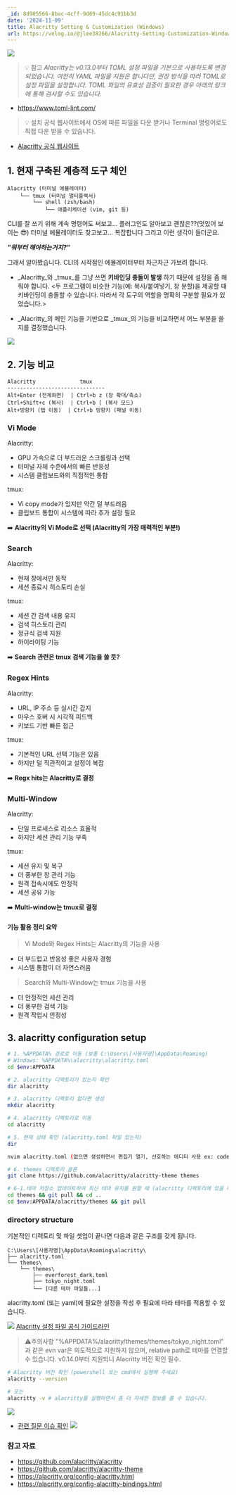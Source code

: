 ```yaml
---
_id: 8d905566-8bac-4cff-9d69-45dc4c91bb3d
date: '2024-11-09'
title: Alacritty Setting & Customization (Windows)
url: https://velog.io/@jlee38266/Alacritty-Setting-Customization-Windows
---
```


![](https://velog.velcdn.com/images/jlee38266/post/53bc283e-25e2-47e5-a9cd-d69eeecfb50f/image.png)

> 💡 참고
_Alacritty는 v0.13.0부터 TOML 설정 파일을 기본으로 사용하도록 변경되었습니다. 여전히 YAML 파일을 지원은 합니다만, 권장 방식을 따라 TOML로 설정 파일을 설정합니다. TOML 파일의 유효성 검증이 필요한 경우 아래의 링크에 통해 검사할 수도 있습니다._

- https://www.toml-lint.com/


> 💡 설치
공식 웹사이트에서 OS에 따른 파일을 다운 받거나 Terminal 명령어로도 직접 다운 받을 수 있습니다.

- [Alacritty 공식 웹사이트](https://alacritty.org/)


## 1. 현재 구축된 계층적 도구 체인
```
Alacritty (터미널 에뮬레이터)
    └── tmux (터미널 멀티플렉서)
        └── shell (zsh/bash)
            └── 애플리케이션 (vim, git 등)
```

CLI를 잘 쓰기 위해 계속 명령어도 써보고... 플러그인도 알아보고 괜찮은??(멋있어 보이는 😎) 터미널 에뮬레이터도 찾고보고... 복잡합니다 그리고 이런 생각이 들더군요.

***"뭐부터 해야하는거지?"***

그래서 알아봤습니다. CLI의 시작점인 에뮬레이터부터 차근차근 가보려 합니다.

- _Alacritty_와 _tmux_를 그냥 쓰면 **키바인딩 충돌이 발생** 하기 때문에 설정을 좀 해줘야 합니다.
<두 프로그램이 비슷한 기능(예: 복사/붙여넣기, 창 분할)을 제공할 때 키바인딩이 충돌할 수 있습니다. 따라서 각 도구의 역할을 명확히 구분할 필요가 있었습니다.>

- _Alacritty_의 메인 기능을 기반으로 _tmux_의 기능을 비교하면서 어느 부분을 쓸지를 결정했습니다.

![](https://velog.velcdn.com/images/jlee38266/post/95cc98ad-23f1-43a9-8204-61adc98d7526/image.png)


## 2. 기능 비교
```
Alacritty              tmux
-------------------------------
Alt+Enter (전체화면)  | Ctrl+b z (창 확대/축소)
Ctrl+Shift+c (복사)  | Ctrl+b [ (복사 모드)
Alt+방향키 (탭 이동)  | Ctrl+b 방향키 (패널 이동)
```

### Vi Mode
Alacritty:
- GPU 가속으로 더 부드러운 스크롤링과 선택
- 터미널 자체 수준에서의 빠른 반응성
- 시스템 클립보드와의 직접적인 통합

tmux:
- Vi copy mode가 있지만 약간 덜 부드러움
- 클립보드 통합이 시스템에 따라 추가 설정 필요

➡️ **Alacritty의 Vi Mode로 선택 (Alacritty의 가장 매력적인 부분!)**

### Search
Alacritty:
- 현재 창에서만 동작
- 세션 종료시 히스토리 손실

tmux:
- 세션 간 검색 내용 유지
- 검색 히스토리 관리
- 정규식 검색 지원
- 하이라이팅 기능

➡️ **Search 관련은 tmux 검색 기능을 쓸 듯?**

### Regex Hints
Alacritty:
- URL, IP 주소 등 실시간 감지
- 마우스 호버 시 시각적 피드백
- 키보드 기반 빠른 접근

tmux:
- 기본적인 URL 선택 기능은 있음
- 하지만 덜 직관적이고 설정이 복잡

➡️ **Regx hits는 Alacritty로 결정**

### Multi-Window
Alacritty:
- 단일 프로세스로 리소스 효율적
- 하지만 세션 관리 기능 부족

tmux:
- 세션 유지 및 복구
- 더 풍부한 창 관리 기능
- 원격 접속시에도 안정적
- 세션 공유 가능

➡️ **Multi-window는 tmux로 결정**

#### 기능 활용 정리 요약
> Vi Mode와 Regex Hints는 Alacritty의 기능을 사용
- 더 부드럽고 반응성 좋은 사용자 경험
- 시스템 통합이 더 자연스러움

> Search와 Multi-Window는 tmux 기능을 사용
- 더 안정적인 세션 관리
- 더 풍부한 검색 기능
- 원격 작업시 안정성

## 3. alacritty configuration setup
```bash
# 1. %APPDATA% 경로로 이동 (보통 C:\Users\[사용자명]\AppData\Roaming)
# Windows: %APPDATA%\alacritty\alacritty.toml
cd $env:APPDATA

# 2. alacritty 디렉토리가 있는지 확인
dir alacritty

# 3. alacritty 디렉토리 없다면 생성
mkdir alacritty

# 4. alacritty 디렉토리로 이동
cd alacritty

# 5. 현재 상태 확인 (alacritty.toml 파일 있는지)
dir

nvim alacritty.toml (없으면 생성하면서 편집기 열기, 선호하는 에디터 사용 ex: code, notepad)

# 6. themes 디렉토리 클론
git clone https://github.com/alacritty/alacritty-theme themes

# 6-1.테마 저장소 업데이트하여 최신 테마 유지를 원할 때 (alacritty 디렉토리에 있을 때 & 어느 위치든 상관 없이 업데이트를 원할 때)
cd themes && git pull && cd ..
cd $env:APPDATA/alacritty/themes && git pull
```

### directory structure
기본적인 디렉토리 및 파일 셋업이 끝나면 다음과 같은 구조를 갖게 됩니다.
```
C:\Users\[사용자명]\AppData\Roaming\alacritty\
├── alacritty.toml
└── themes\
    └── themes\
        ├── everforest_dark.toml
        ├── tokyo_night.toml
        └── [다른 테마 파일들...]
```

alacritty.toml (또는 yaml)에 필요한 설정을 작성 후 필요에 따라 테마를 적용할 수 있습니다. 

![](https://velog.velcdn.com/images/jlee38266/post/6029fb9a-1b95-4c41-9cee-6cf300b9e612/image.png)
[Alacritty 설정 파일 공식 가이드라인](https://alacritty.org/releases/0.14.0/config-alacritty.html)

> ⚠️주의사항
"%APPDATA%/alacritty/themes/themes/tokyo_night.toml" 과 같은 evn var은 의도적으로 지원하지 않으며, relative path로 테마를 연결할 수 있습니다. v0.14.0부터 지원되니 Alacritty 버전 확인 필수.

```bash
# Alacritty 버전 확인 (powershell 또는 cmd에서 실행해 주세요)
alacritty --version

# 또는
alacritty -v # alacritty를 실행하면서 좀 더 자세한 정보를 볼 수 있습니다.
```
![](https://velog.velcdn.com/images/jlee38266/post/0babdca4-5098-4d6a-8e4c-2e6c69b81b3a/image.png)


- [관련 질문 이슈 확인](https://github.com/alacritty/alacritty/issues/8303)
![](https://velog.velcdn.com/images/jlee38266/post/b2d3b7a1-c990-43cb-b6fe-53f78ca6eec5/image.png)

### 참고 자료
- https://github.com/alacritty/alacritty
- https://github.com/alacritty/alacritty-theme
- https://alacritty.org/config-alacritty.html
- https://alacritty.org/config-alacritty-bindings.html